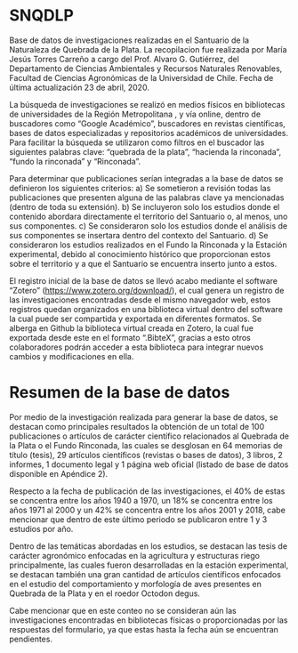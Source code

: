 # SNQDLP

Base de datos de investigaciones realizadas en el Santuario de la Naturaleza de Quebrada de la Plata. 
La recopilacion fue realizada por María Jesús Torres Carreño a cargo del Prof. Alvaro G. Gutiérrez, del Departamento de Ciencias Ambientales y Recursos Naturales Renovables, Facultad de Ciencias Agronómicas de la Universidad de Chile.
Fecha de última actualización 23 de abril, 2020. 

La búsqueda de investigaciones se realizó en medios físicos en bibliotecas de universidades de la Región Metropolitana , y vía online, dentro de buscadores como “Google Académico”, buscadores en revistas científicas, bases de datos especializadas y repositorios académicos de universidades. Para facilitar la búsqueda se utilizaron como filtros en el buscador las siguientes palabras clave: “quebrada de la plata”, “hacienda la rinconada”, “fundo la rinconada” y “Rinconada”.

Para determinar que publicaciones serían integradas a la base de datos se definieron los siguientes criterios:
a)	Se sometieron a revisión todas las publicaciones que presenten alguna de las palabras clave ya mencionadas (dentro de toda su extensión). 
b)	Se incluyeron solo los estudios donde el contenido abordara directamente el territorio del Santuario o, al menos, uno sus componentes.
c)	Se consideraron solo los estudios donde el análisis de sus componentes se insertara dentro del contexto del Santuario. 
d)	Se consideraron los estudios realizados en el Fundo la Rinconada y la Estación experimental, debido al conocimiento histórico que proporcionan estos sobre el territorio y a que el Santuario se encuentra inserto junto a estos. 

El registro inicial de la base de datos se llevó acabo mediante el software “Zotero” (https://www.zotero.org/download/), el cual genera un registro de las investigaciones encontradas desde el mismo navegador web, estos registros quedan organizados en una biblioteca virtual dentro del software la cual puede ser compartida y exportada en diferentes formatos. Se alberga en Github la biblioteca virtual creada en Zotero, la cual fue exportada desde este en el formato “.BibteX”, gracias a esto otros colaboradores podrán acceder a esta biblioteca para integrar nuevos cambios y modificaciones en ella. 

# Resumen de la base de datos

Por medio de la investigación realizada para generar la base de datos, se destacan como principales resultados la obtención de un total de 100 publicaciones o artículos de carácter científico relacionados al Quebrada de la Plata o el Fundo Rinconada, las cuales se desglosan en 64 memorias de título (tesis), 29 artículos científicos (revistas o bases de datos), 3 libros, 2 informes, 1 documento legal y 1 página web oficial (listado de base de datos disponible en Apéndice 2).

Respecto a la fecha de publicación de las investigaciones, el 40% de estas se concentra entre los años 1940 a 1970, un 18% se concentra entre los años 1971 al 2000 y un 42% se concentra entre los años 2001 y 2018, cabe mencionar que dentro de este último periodo se publicaron entre 1 y 3 estudios por año. 

Dentro de las temáticas abordadas en los estudios, se destacan las tesis de carácter agronómico enfocadas en la agricultura y estructuras riego principalmente, las cuales fueron desarrolladas en la estación experimental, se destacan también una gran cantidad de artículos científicos enfocados en el estudio del comportamiento y morfología de aves presentes en Quebrada de la Plata y en el roedor Octodon degus. 

Cabe mencionar que en este conteo no se consideran aún las investigaciones encontradas en bibliotecas físicas o proporcionadas por las respuestas del formulario, ya que estas hasta la fecha aún se encuentran pendientes. 
